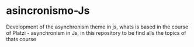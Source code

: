 # asincronismo-Js
Development of the asynchronism theme in js, whats is based in the course of Platzi - asynchronism in Js, in this repository to be find alls the topics of thats course
